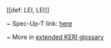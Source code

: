 [[def: LEI, LEI]]

~ Spec-Up-T link: <a href='https://weboftrust.github.io/WOT-terms/docs/glossary/LEI'>here</a>

~ More in <a href="https://weboftrust.github.io/WOT-terms/docs/glossary/LEI">extended KERI glossary</a>
